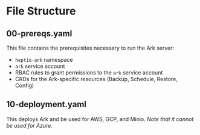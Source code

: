 # File Structure

## 00-prereqs.yaml

This file contains the prerequisites necessary to run the Ark server:

- `heptio-ark` namespace
- `ark` service account
- RBAC rules to grant permissions to the `ark` service account
- CRDs for the Ark-specific resources (Backup, Schedule, Restore, Config)

## 10-deployment.yaml

This deploys Ark and be used for AWS, GCP, and Minio. *Note that it cannot be used for Azure.*
